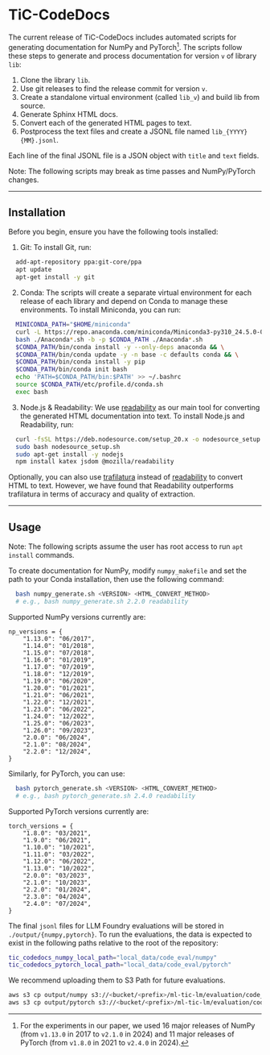 # TiC-CodeDocs

The current release of TiC-CodeDocs includes automated scripts for generating documentation for NumPy and PyTorch[^1]. The scripts follow these steps to generate and process documentation for version `v` of library `lib`:

1. Clone the library `lib`.
2. Use git releases to find the release commit for version `v`.
3. Create a standalone virtual environment (called `lib_v`) and build lib from source.
4. Generate Sphinx HTML docs.
5. Convert each of the generated HTML pages to text.
6. Postprocess the text files and create a JSONL file named `lib_{YYYY}{MM}.jsonl`.

Each line of the final JSONL file is a JSON object with `title` and `text` fields.

Note: The following scripts may break as time passes and NumPy/PyTorch changes.



------------------------------------------------------------

## Installation

Before you begin, ensure you have the following tools installed:

1. Git: To install Git, run:
```bash
  add-apt-repository ppa:git-core/ppa  
  apt update  
  apt-get install -y git  
```

2. Conda: The scripts will create a separate virtual environment for each release of each library and depend on Conda to manage these environments. To install Miniconda, you can run:
```bash
  MINICONDA_PATH="$HOME/miniconda"
  curl -L https://repo.anaconda.com/miniconda/Miniconda3-py310_24.5.0-0-Linux-x86_64.sh -o Anaconda_latest.sh && \
  bash ./Anaconda*.sh -b -p $CONDA_PATH ./Anaconda*.sh
  $CONDA_PATH/bin/conda install -y --only-deps anaconda && \
  $CONDA_PATH/bin/conda update -y -n base -c defaults conda && \
  $CONDA_PATH/bin/conda install -y pip
  $CONDA_PATH/bin/conda init bash
  echo 'PATH=$CONDA_PATH/bin:$PATH' >> ~/.bashrc
  source $CONDA_PATH/etc/profile.d/conda.sh
  exec bash  
```

3. Node.js & Readability: We use [readability](https://github.com/mozilla/readability) as our main tool for converting the generated HTML documentation into text. To install Node.js and Readability, run:
```bash
  curl -fsSL https://deb.nodesource.com/setup_20.x -o nodesource_setup.sh  
  sudo bash nodesource_setup.sh  
  sudo apt-get install -y nodejs  
  npm install katex jsdom @mozilla/readability  
```
Optionally, you can also use [trafilatura](https://github.com/adbar/trafilatura) instead of [readability](https://github.com/mozilla/readability) to convert HTML to text. However, we have found that Readability outperforms trafilatura in terms of accuracy and quality of extraction.

------------------------------------------------------------

## Usage

Note: The following scripts assume the user has root access to run `apt 
install` commands.

To create documentation for NumPy, modify `numpy_makefile` and set the path to 
your Conda installation, then use the following command:
```bash
  bash numpy_generate.sh <VERSION> <HTML_CONVERT_METHOD>
  # e.g., bash numpy_generate.sh 2.2.0 readability
```

Supported NumPy versions currently are:
```
np_versions = {
    "1.13.0": "06/2017",
    "1.14.0": "01/2018",
    "1.15.0": "07/2018",
    "1.16.0": "01/2019",
    "1.17.0": "07/2019",
    "1.18.0": "12/2019",
    "1.19.0": "06/2020",
    "1.20.0": "01/2021",
    "1.21.0": "06/2021",
    "1.22.0": "12/2021",
    "1.23.0": "06/2022",
    "1.24.0": "12/2022",
    "1.25.0": "06/2023",
    "1.26.0": "09/2023",
    "2.0.0": "06/2024",
    "2.1.0": "08/2024",
    "2.2.0": "12/2024",
}
```

Similarly, for PyTorch, you can use:
```bash
  bash pytorch_generate.sh <VERSION> <HTML_CONVERT_METHOD>
  # e.g., bash pytorch_generate.sh 2.4.0 readability
```

Supported PyTorch versions currently are:
```
torch_versions = {
    "1.8.0": "03/2021",
    "1.9.0": "06/2021",
    "1.10.0": "10/2021",
    "1.11.0": "03/2022",
    "1.12.0": "06/2022",
    "1.13.0": "10/2022",
    "2.0.0": "03/2023",
    "2.1.0": "10/2023",
    "2.2.0": "01/2024",
    "2.3.0": "04/2024",
    "2.4.0": "07/2024",
}
```

The final `jsonl` files for LLM Foundry evaluations will be stored in 
`./output/{numpy,pytorch}`. To run the evaluations, the data is expected to 
exist in the following paths relative to the root of the repository:
```bash
tic_codedocs_numpy_local_path="local_data/code_eval/numpy"
tic_codedocs_pytorch_local_path="local_data/code_eval/pytorch"
```

We recommend uploading them to S3 Path for future evaluations.
```bash
aws s3 cp output/numpy s3://<bucket/<prefix>/ml-tic-lm/evaluation/code_eval/numpy --recursive
aws s3 cp output/pytorch s3://<bucket/<prefix>/ml-tic-lm/evaluation/code_eval/pytorch --recursive
```

[^1]: For the experiments in our paper, we used 16 major releases of NumPy 
(from `v1.13.0` in 2017 to `v2.1.0` in 2024) and 11 major releases of PyTorch 
(from `v1.8.0` in 2021 to `v2.4.0` in 2024).

